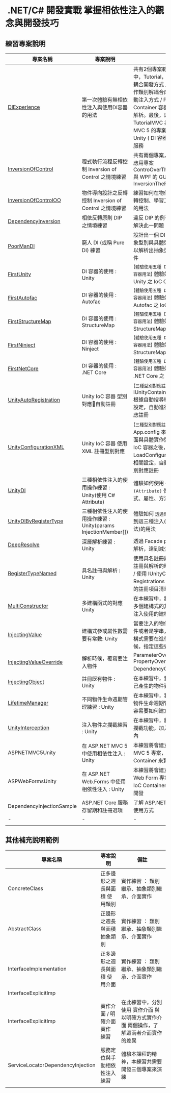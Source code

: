 #  .NET/C# 開發實戰 掌握相依性注入的觀念與開發技巧

## 練習專案說明

|專案名稱|專案說明|備註|
|-|-|-|
|[DIExperience](DIExperience/readme.md)|第一次體驗有無相依性注入與使用DI容器的用法|共有2個專案範例 :在第一個專案中，Tutorial， Phase1 傳統緊密耦合開發方式 / Phase2 將具體實作類別解耦合成為介面，但使用手動注入方式 / Phase3 使用 DI Container 容器，自動進行註冊與解析。最後，還有一個 TutorialMVC 為一個 ASP.NET MVC 5 的專案，並且搭配使用 Unity ( DI 容器 ) 提供相依性注入服務|
|[InversionOfControl](InversionOfControl/readme.md)|程式執行流程反轉控制 Inversion of Control 之情境練習|共有兩個專案，分別是：主控制台應用專案 ControOverTheFlowOfAProgram 與 WPF 的 GUI 事件驅動專案 InversionTheFlowOfProgram|
|[InversionOfControlOO](InversionOfControlOO/readme.md)|物件導向設計之反轉控制 Inversion of Control 之情境練習|練習如何在物件導向設計中進行反轉控制、學習工廠方法之設計模式的用法|
|[DependencyInversion](DependencyInversion/readme.md)|相依反轉原則 DIP 之情境練習|違反 DIP 的例子 與 使用抽象型別解決此一問題|
|[PoorManDI](/readme.md)|窮人 DI (或稱 Pure DI) 練習|設計出一個 DI 機制，具有註冊抽象型別與具體型別能力，並且可以解析出抽象型別的具體實作物件|
|[FirstUnity](FirstUnity/readme.md)|DI 容器的使用 : Unity|(`體驗使用五種 DI / IoC Container 容器用法`) 體驗如何安裝與使用 Unity 之 IoC Container|
|[FirstAutofac](FirstAutofac/readme.md)|DI 容器的使用 : Autofac|(`體驗使用五種 DI / IoC Container 容器用法`) 體驗如何安裝與使用 Autofac 之 IoC Container|
|[FirstStructureMap](FirstStructureMap/readme.md)|DI 容器的使用 : StructureMap|(`體驗使用五種 DI / IoC Container 容器用法`) 體驗如何安裝與使用 StructureMap 之 IoC Container|
|[FirstNinject](FirstNinject/readme.md)|DI 容器的使用 : Ninject|(`體驗使用五種 DI / IoC Container 容器用法`) 體驗如何安裝與使用 StructureMap 之 IoC Ninject|
|[FirstNetCore](FirstNetCore/readme.md)|DI 容器的使用 : .NET Core|(`體驗使用五種 DI / IoC Container 容器用法`) 體驗如何安裝與使用 .NET Core 之 IoC Ninject|
|[UnityAutoRegistration](UnityAutoRegistration/readme.md)|Unity IoC 容器 型別對應自動註冊|(`三種型別對應註冊方法`) 使用 IUnityContainer. RegisterTypes 根據自動搜尋組件內的型別與相關設定，自動進行 IoC 容器的型別對應註冊|
|[UnityConfigurationXML](UnityConfigurationXML/readme.md)|Unity IoC 容器 使用 XML 註冊型別對應|(`三種型別對應註冊方法`) 使用 App.config 來定義需要註冊的介面與具體實作型別，並且在建立 IoC 容器之後，LoadConfiguration讀取該 XML 相關設定，自動進行 IoC 容器的型別對應註冊|
|[UnityDI](UnityDI/readme.md)|三種相依性注入的使用操作練習 : Unity(使用 C# Attribute)|體驗如何使用 `C# 屬性 (Attribute)` 做到這三種注入(建構式、屬性、方法)的用法|
|[UnityDIByRegisterType](UnityDIByRegisterType/readme.md)|三種相依性注入的使用操作練習 : Unity(params InjectionMember[])|體驗如何 `透過型別對應註冊 API` 做到這三種注入(建構式、屬性、方法)的用法|
|[DeepResolve](DeepResolve/readme.md)|深層解析練習 : Unity|透過 Facade pattern 與配合深層解析，達到減少建構式參數的問題|
|[RegisterTypeNamed](RegisterTypeNamed/readme.md)|具名註冊與解析 : Unity|使用具名註冊與解析技術，在進行註冊與解析的時候，指定一個名稱  / 使用 IUnityContainer. Registrations 查看該 IoC 容器內的註冊項目清單|
|[MultiConstructor](MultiConstructor/readme.md)|多建構函式的對應Unity|在本練習中，將會想要指定類別內多個建構式的其中一個，作為預設注入使用的建構函式|
|[InjectingValue](InjectingValue/readme.md)|建構式參或屬性數需要有常數: Unity|當要注入的物件，是個數值型別物件或者是字串，我們要學習，其建構式需要在進行型別對應註冊的時候，指定這些要注入的常數值|
|[InjectingValueOverride](InjectingValueOverride/readme.md)|解析時候，覆寫要注入物件|ParameterOverride PropertyOverride DependencyOverride 使用練習|
|[InjectingObject](InjectingObject/readme.md)|註冊既有物件 : Unity|在本練習中，我們將會注入我們自己產生的物件到建構式內|
|[LifetimeManager](LifetimeManager/readme.md)|不同物件生命週期管理練習 : Unity|在本練習中，我們將會使用 Unity 物件生命週期管理類別，告知 IoC 容易要如何建立與釋放物件|
|[UnityInterception](UnityInterception/readme.md)|注入物件之攔截練習 : Unity|在本練習中，將會使用 IoC 容器的攔截功能，加入進需要注入的物件內|
|ASPNETMVC5Unity|在 ASP.NET MVC 5 中使用相依性注入 : Unity|本練習將會建立一個 ASP.NET MVC 5 專案，並且使用 Unity IoC Container 來實作相依性注入開發|
|ASPWebFormsUnity|在 ASP.NET Web.Forms 中使用相依性注入 : Unity|本練習將會建立一個 ASP.NET Web Form 專案，並且使用 Unity IoC Container 來實作相依性注入開發|
|DependencyInjectionSample|ASP.NET Core 服務存留期和註冊選項|了解 ASP.NET Core 的生命週期使用方式|
|-|-|-|
||||

## 其他補充說明範例
|專案名稱|專案說明|備註|
|-|-|-|
|ConcreteClass|正多邊形之週長與面積 使用類別|實作練習 ： 類別繼承、抽象類別繼承、介面實作|
|AbstractClass|正邊形之週長與面積 抽象類別|實作練習 ： 類別繼承、抽象類別繼承、介面實作|
|InterfaceImplementation|正多邊形之週長與面積 使用介面|實作練習 ： 類別繼承、抽象類別繼承、介面實作|
|InterfaceExplicitImp|||
|InterfaceExplicitImp|實作介面 / 明確介面實作 練習|在此練習中，分別使用 實作介面 與 以明確方式實作介面 兩個操作，了解這兩者介面實作的差異|
|ServiceLocatorDependencyInjection|服務定位與手動相依性注入練習|體驗本課程的精神，本練習共需要開發三個專案來演練|
||||



